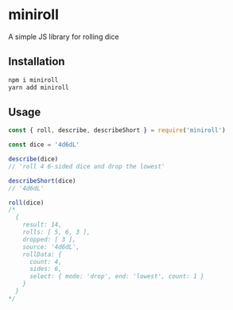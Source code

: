 # miniroll
A simple JS library for rolling dice

## Installation
```sh
npm i miniroll
yarn add miniroll
```

## Usage
```js
const { roll, describe, describeShort } = require('miniroll')

const dice = '4d6dL'

describe(dice)
// 'roll 4 6-sided dice and drop the lowest'

describeShort(dice)
// '4d6dL'

roll(dice)
/*
  {
    result: 14,
    rolls: [ 5, 6, 3 ],
    dropped: [ 3 ],
    source: '4d6dL',
    rollData: {
      count: 4,
      sides: 6,
      select: { mode: 'drop', end: 'lowest', count: 1 }
    }
  }
*/
```
